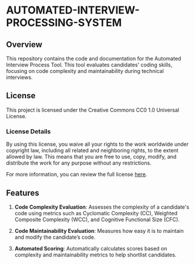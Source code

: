 # AUTOMATED-INTERVIEW-PROCESSING-SYSTEM


## Overview

This repository contains the code and documentation for the Automated Interview Process Tool. This tool evaluates candidates' coding skills, focusing on code complexity and maintainability during technical interviews.

## License

This project is licensed under the Creative Commons CC0 1.0 Universal License. 

### License Details

By using this license, you waive all your rights to the work worldwide under copyright law, including all related and neighboring rights, to the extent allowed by law. This means that you are free to use, copy, modify, and distribute the work for any purpose without any restrictions.

For more information, you can review the full license [here](https://creativecommons.org/publicdomain/zero/1.0/).

## Features

1. **Code Complexity Evaluation**: Assesses the complexity of a candidate's code using metrics such as Cyclomatic Complexity (CC), Weighted Composite Complexity (WCC), and Cognitive Functional Size (CFC).

2. **Code Maintainability Evaluation**: Measures how easy it is to maintain and modify the candidate’s code.

3. **Automated Scoring**: Automatically calculates scores based on complexity and maintainability metrics to help shortlist candidates.


